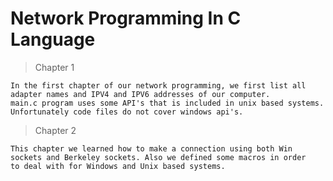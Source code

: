 # Network Programming In C Language

> Chapter 1

    In the first chapter of our network programming, we first list all adapter names and IPV4 and IPV6 addresses of our computer.
    main.c program uses some API's that is included in unix based systems. Unfortunately code files do not cover windows api's.

> Chapter 2

    This chapter we learned how to make a connection using both Win sockets and Berkeley sockets. Also we defined some macros in order
    to deal with for Windows and Unix based systems. 
